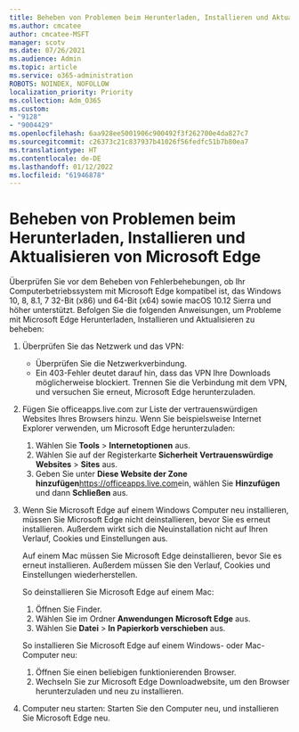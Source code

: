 ```yaml
---
title: Beheben von Problemen beim Herunterladen, Installieren und Aktualisieren von Microsoft Edge
ms.author: cmcatee
author: cmcatee-MSFT
manager: scotv
ms.date: 07/26/2021
ms.audience: Admin
ms.topic: article
ms.service: o365-administration
ROBOTS: NOINDEX, NOFOLLOW
localization_priority: Priority
ms.collection: Adm_O365
ms.custom:
- "9128"
- "9004429"
ms.openlocfilehash: 6aa928ee5001906c900492f3f262700e4da827c7
ms.sourcegitcommit: c26373c21c837937b41026f56fedfc51b7b80ea7
ms.translationtype: HT
ms.contentlocale: de-DE
ms.lasthandoff: 01/12/2022
ms.locfileid: "61946878"
---
```

# <a name="fix-problems-with-the-download-installation-and-update-of-microsoft-edge"></a>Beheben von Problemen beim Herunterladen, Installieren und Aktualisieren von Microsoft Edge

Überprüfen Sie vor dem Beheben von Fehlerbehebungen, ob Ihr Computerbetriebssystem mit Microsoft Edge kompatibel ist, das Windows 10, 8, 8.1, 7 32-Bit (x86) und 64-Bit (x64) sowie macOS 10.12 Sierra und höher unterstützt. Befolgen Sie die folgenden Anweisungen, um Probleme mit Microsoft Edge Herunterladen, Installieren und Aktualisieren zu beheben:

1. Überprüfen Sie das Netzwerk und das VPN:
    - Überprüfen Sie die Netzwerkverbindung.
    - Ein 403-Fehler deutet darauf hin, dass das VPN Ihre Downloads möglicherweise blockiert. Trennen Sie die Verbindung mit dem VPN, und versuchen Sie erneut, Microsoft Edge herunterzuladen.
1. Fügen Sie officeapps.live.com zur Liste der vertrauenswürdigen Websites Ihres Browsers hinzu.
    Wenn Sie beispielsweise Internet Explorer verwenden, um Microsoft Edge herunterzuladen:
    1. Wählen Sie **Tools** > **Internetoptionen** aus.
    2. Wählen Sie auf der Registerkarte **Sicherheit** **Vertrauenswürdige Websites** > **Sites** aus.
    3. Geben Sie unter **Diese Website der Zone hinzufügen**<https://officeapps.live.com>ein, wählen Sie **Hinzufügen** und dann **Schließen** aus.
1. Wenn Sie Microsoft Edge auf einem Windows Computer neu installieren, müssen Sie Microsoft Edge nicht deinstallieren, bevor Sie es erneut installieren. Außerdem wirkt sich die Neuinstallation nicht auf Ihren Verlauf, Cookies und Einstellungen aus.

    Auf einem Mac müssen Sie Microsoft Edge deinstallieren, bevor Sie es erneut installieren. Außerdem müssen Sie den Verlauf, Cookies und Einstellungen wiederherstellen.

    So deinstallieren Sie Microsoft Edge auf einem Mac:
    1. Öffnen Sie Finder.
    2. Wählen Sie im Ordner **Anwendungen** **Microsoft Edge** aus.
    3. Wählen Sie **Datei** > **In Papierkorb verschieben** aus.

    So installieren Sie Microsoft Edge auf einem Windows- oder Mac-Computer neu:
    1. Öffnen Sie einen beliebigen funktionierenden Browser.
    2. Wechseln Sie zur Microsoft Edge Downloadwebsite, um den Browser herunterzuladen und neu zu installieren.
1. Computer neu starten: Starten Sie den Computer neu, und installieren Sie Microsoft Edge neu.


